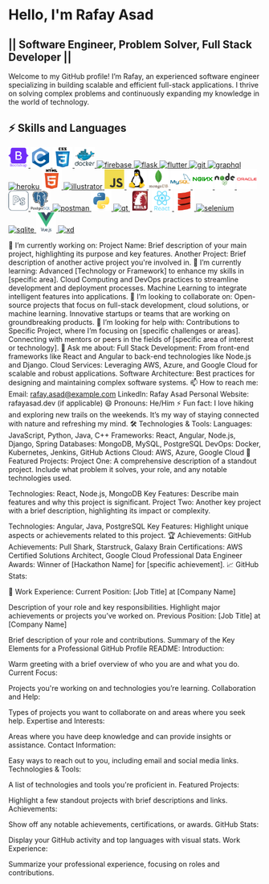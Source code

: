 # Hello, I'm Rafay Asad 

## || Software Engineer, Problem Solver, Full Stack Developer ||

Welcome to my GitHub profile! I’m Rafay, an experienced software engineer specializing in building scalable and efficient full-stack applications. I thrive on solving complex problems and continuously expanding my knowledge in the world of technology.

## ⚡ Skills and Languages

<p align="left"> <a href="https://getbootstrap.com" target="_blank"> <img src="https://raw.githubusercontent.com/devicons/devicon/master/icons/bootstrap/bootstrap-plain-wordmark.svg" alt="bootstrap" width="40" height="40"/> </a> <a href="https://www.cprogramming.com/" target="_blank"> <img src="https://raw.githubusercontent.com/devicons/devicon/master/icons/c/c-original.svg" alt="c" width="40" height="40"/> </a> <a href="https://www.w3schools.com/css/" target="_blank"> <img src="https://raw.githubusercontent.com/devicons/devicon/master/icons/css3/css3-original-wordmark.svg" alt="css3" width="40" height="40"/> </a> <a href="https://www.docker.com/" target="_blank"> <img src="https://raw.githubusercontent.com/devicons/devicon/master/icons/docker/docker-original-wordmark.svg" alt="docker" width="40" height="40"/> </a> <a href="https://firebase.google.com/" target="_blank"> <img src="https://www.vectorlogo.zone/logos/firebase/firebase-icon.svg" alt="firebase" width="40" height="40"/> </a> <a href="https://flask.palletsprojects.com/" target="_blank"> <img src="https://www.vectorlogo.zone/logos/pocoo_flask/pocoo_flask-icon.svg" alt="flask" width="40" height="40"/> </a> <a href="https://flutter.dev" target="_blank"> <img src="https://www.vectorlogo.zone/logos/flutterio/flutterio-icon.svg" alt="flutter" width="40" height="40"/> </a> <a href="https://git-scm.com/" target="_blank"> <img src="https://www.vectorlogo.zone/logos/git-scm/git-scm-icon.svg" alt="git" width="40" height="40"/> </a> <a href="https://graphql.org" target="_blank"> <img src="https://www.vectorlogo.zone/logos/graphql/graphql-icon.svg" alt="graphql" width="40" height="40"/> </a> <a href="https://heroku.com" target="_blank"> <img src="https://www.vectorlogo.zone/logos/heroku/heroku-icon.svg" alt="heroku" width="40" height="40"/> </a> <a href="https://www.w3.org/html/" target="_blank"> <img src="https://raw.githubusercontent.com/devicons/devicon/master/icons/html5/html5-original-wordmark.svg" alt="html5" width="40" height="40"/> </a> <a href="https://www.adobe.com/in/products/illustrator.html" target="_blank"> <img src="https://www.vectorlogo.zone/logos/adobe_illustrator/adobe_illustrator-icon.svg" alt="illustrator" width="40" height="40"/> </a> <a href="https://developer.mozilla.org/en-US/docs/Web/JavaScript" target="_blank"> <img src="https://raw.githubusercontent.com/devicons/devicon/master/icons/javascript/javascript-original.svg" alt="javascript" width="40" height="40"/> </a> <a href="https://www.linux.org/" target="_blank"> <img src="https://raw.githubusercontent.com/devicons/devicon/master/icons/linux/linux-original.svg" alt="linux" width="40" height="40"/> </a> <a href="https://www.mongodb.com/" target="_blank"> <img src="https://raw.githubusercontent.com/devicons/devicon/master/icons/mongodb/mongodb-original-wordmark.svg" alt="mongodb" width="40" height="40"/> </a> <a href="https://www.mysql.com/" target="_blank"> <img src="https://raw.githubusercontent.com/devicons/devicon/master/icons/mysql/mysql-original-wordmark.svg" alt="mysql" width="40" height="40"/> </a> <a href="https://www.nginx.com" target="_blank"> <img src="https://raw.githubusercontent.com/devicons/devicon/master/icons/nginx/nginx-original.svg" alt="nginx" width="40" height="40"/> </a> <a href="https://nodejs.org" target="_blank"> <img src="https://raw.githubusercontent.com/devicons/devicon/master/icons/nodejs/nodejs-original-wordmark.svg" alt="nodejs" width="40" height="40"/> </a> <a href="https://www.oracle.com/" target="_blank"> <img src="https://raw.githubusercontent.com/devicons/devicon/master/icons/oracle/oracle-original.svg" alt="oracle" width="40" height="40"/> </a> <a href="https://www.photoshop.com/en" target="_blank"> <img src="https://raw.githubusercontent.com/devicons/devicon/master/icons/photoshop/photoshop-line.svg" alt="photoshop" width="40" height="40"/> </a> <a href="https://www.postgresql.org" target="_blank"> <img src="https://raw.githubusercontent.com/devicons/devicon/master/icons/postgresql/postgresql-original-wordmark.svg" alt="postgresql" width="40" height="40"/> </a> <a href="https://postman.com" target="_blank"> <img src="https://www.vectorlogo.zone/logos/getpostman/getpostman-icon.svg" alt="postman" width="40" height="40"/> </a> <a href="https://www.python.org" target="_blank"> <img src="https://raw.githubusercontent.com/devicons/devicon/master/icons/python/python-original.svg" alt="python" width="40" height="40"/> </a> <a href="https://www.qt.io/" target="_blank"> <img src="https://upload.wikimedia.org/wikipedia/commons/0/0b/Qt_logo_2016.svg" alt="qt" width="40" height="40"/> </a> <a href="https://rubyonrails.org" target="_blank"> <img src="https://raw.githubusercontent.com/devicons/devicon/master/icons/rails/rails-original-wordmark.svg" alt="rails" width="40" height="40"/> </a> <a href="https://reactjs.org/" target="_blank"> <img src="https://raw.githubusercontent.com/devicons/devicon/master/icons/react/react-original-wordmark.svg" alt="react" width="40" height="40"/> </a> <a href="https://www.scala-lang.org" target="_blank"> <img src="https://raw.githubusercontent.com/devicons/devicon/master/icons/scala/scala-original.svg" alt="scala" width="40" height="40"/> </a> <a href="https://www.selenium.dev" target="_blank"> <img src="https://raw.githubusercontent.com/detain/svg-logos/780f25886640cef088af994181646db2f6b1a3f8/svg/selenium-logo.svg" alt="selenium" width="40" height="40"/> </a> <a href="https://www.sqlite.org/" target="_blank"> <img src="https://www.vectorlogo.zone/logos/sqlite/sqlite-icon.svg" alt="sqlite" width="40" height="40"/> </a> <a href="https://vuejs.org/" target="_blank"> <img src="https://raw.githubusercontent.com/devicons/devicon/master/icons/vuejs/vuejs-original-wordmark.svg" alt="vuejs" width="40" height="40"/> </a> <a href="https://www.adobe.com/products/xd.html" target="_blank"> <img src="https://cdn.worldvectorlogo.com/logos/adobe-xd.svg" alt="xd" width="40" height="40"/> </a> </p>


🔭 I’m currently working on:
Project Name: Brief description of your main project, highlighting its purpose and key features.
Another Project: Brief description of another active project you're involved in.
🌱 I’m currently learning:
Advanced [Technology or Framework] to enhance my skills in [specific area].
Cloud Computing and DevOps practices to streamline development and deployment processes.
Machine Learning to integrate intelligent features into applications.
👯 I’m looking to collaborate on:
Open-source projects that focus on full-stack development, cloud solutions, or machine learning.
Innovative startups or teams that are working on groundbreaking products.
🤔 I’m looking for help with:
Contributions to Specific Project, where I’m focusing on [specific challenges or areas].
Connecting with mentors or peers in the fields of [specific area of interest or technology].
💬 Ask me about:
Full Stack Development: From front-end frameworks like React and Angular to back-end technologies like Node.js and Django.
Cloud Services: Leveraging AWS, Azure, and Google Cloud for scalable and robust applications.
Software Architecture: Best practices for designing and maintaining complex software systems.
📫 How to reach me:
Email: rafay.asad@example.com
LinkedIn: Rafay Asad
Personal Website: rafayasad.dev (if applicable)
😄 Pronouns:
He/Him
⚡ Fun fact:
I love hiking and exploring new trails on the weekends. It’s my way of staying connected with nature and refreshing my mind.
🛠️ Technologies & Tools:
Languages: JavaScript, Python, Java, C++
Frameworks: React, Angular, Node.js, Django, Spring
Databases: MongoDB, MySQL, PostgreSQL
DevOps: Docker, Kubernetes, Jenkins, GitHub Actions
Cloud: AWS, Azure, Google Cloud
🚀 Featured Projects:
Project One: A comprehensive description of a standout project. Include what problem it solves, your role, and any notable technologies used.

Technologies: React, Node.js, MongoDB
Key Features: Describe main features and why this project is significant.
Project Two: Another key project with a brief description, highlighting its impact or complexity.

Technologies: Angular, Java, PostgreSQL
Key Features: Highlight unique aspects or achievements related to this project.
🏆 Achievements:
GitHub Achievements: Pull Shark, Starstruck, Galaxy Brain
Certifications: AWS Certified Solutions Architect, Google Cloud Professional Data Engineer
Awards: Winner of [Hackathon Name] for [specific achievement].
📈 GitHub Stats:


💼 Work Experience:
Current Position: [Job Title] at [Company Name]

Description of your role and key responsibilities. Highlight major achievements or projects you’ve worked on.
Previous Position: [Job Title] at [Company Name]

Brief description of your role and contributions.
Summary of the Key Elements for a Professional GitHub Profile README:
Introduction:

Warm greeting with a brief overview of who you are and what you do.
Current Focus:

Projects you're working on and technologies you’re learning.
Collaboration and Help:

Types of projects you want to collaborate on and areas where you seek help.
Expertise and Interests:

Areas where you have deep knowledge and can provide insights or assistance.
Contact Information:

Easy ways to reach out to you, including email and social media links.
Technologies & Tools:

A list of technologies and tools you're proficient in.
Featured Projects:

Highlight a few standout projects with brief descriptions and links.
Achievements:

Show off any notable achievements, certifications, or awards.
GitHub Stats:

Display your GitHub activity and top languages with visual stats.
Work Experience:

Summarize your professional experience, focusing on roles and contributions.

